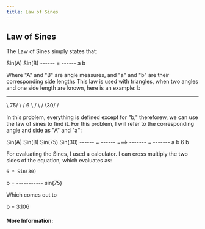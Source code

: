 ```yaml
---
title: Law of Sines
---
```

## Law of Sines

The Law of Sines simply states that:

Sin(A)   Sin(B)
------ = ------
  a         b

Where "A" and "B" are angle measures, and "a" and "b" are their corresponding side lengths
This law is used with triangles, when two angles and one side length are known, here is an example:
     b
____________
\        75/
 \        /
6 \      /
   \    /
    \30/
     \/

In this problem, everything is defined except for "b," thereforew, we can use the law of sines to find it. For this problem, I will 
refer to the corresponding angle and side as "A" and "a":

Sin(A)   Sin(B)      Sin(75)   Sin(30)
------ = ------ ===> ------- = ------- 
  a         b           6         b

For evaluating the Sines, I used a calculator. I can cross multiply the two sides of the equation, which evaluates as:

    6 * Sin(30)
b = -----------
      sin(75)

Which comes out to

b = 3.106


#### More Information:
<!-- Please add any articles you think might be helpful to read before writing the article -->


